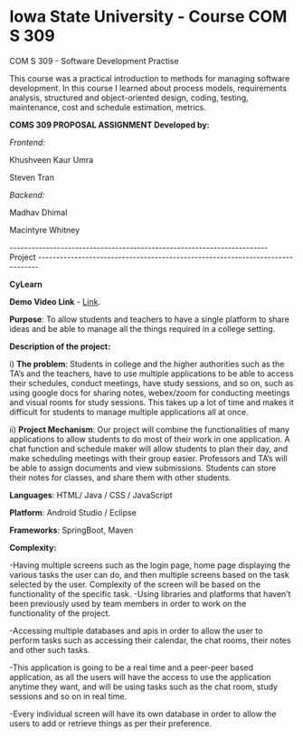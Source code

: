 # Iowa State University - Course COM S 309
COM S 309 - Software Development Practise

This course was a practical introduction to methods for managing software development. In this course I learned about process models, requirements analysis, structured and object-oriented design, coding, testing, maintenance, cost and schedule estimation, metrics.

**COMS 309 PROPOSAL ASSIGNMENT Developed by:**

*Frontend:*

Khushveen Kaur Umra

Steven Tran

*Backend:*

Madhav Dhimal

Macintyre Whitney

----------------------------------------------------------------------- Project ------------------------------------------------------------------------------

**CyLearn** 

**Demo Video Link** - [Link](https://www.youtube.com/watch?v=_w0lhOk39fM).

**Purpose**: To allow students and teachers to have a single platform to share ideas and be able to manage all the things required in a college setting.

**Description of the project:**

i) **The problem**: Students in college and the higher authorities such as the TA’s and the teachers, have to use multiple applications to be able to access their schedules, conduct meetings, have study sessions, and so on, such as using google docs for sharing notes, webex/zoom for conducting meetings and visual rooms for study sessions. This takes up a lot of time and makes it difficult for students to manage multiple applications all at once.

ii) **Project Mechanism**: Our project will combine the functionalities of many applications to allow students to do most of their work in one application. A chat function and schedule maker will allow students to plan their day, and make scheduling meetings with their group easier. Professors and TA’s will be able to assign documents and view submissions. Students can store their notes for classes, and share them with other students.

**Languages**: HTML/ Java / CSS / JavaScript

**Platform**: Android Studio / Eclipse

**Frameworks**: SpringBoot, Maven

**Complexity:**

-Having multiple screens such as the login page, home page displaying the various tasks the user can do, and then multiple screens based on the task selected by the user. Complexity of the screen will be based on the functionality of the specific task. -Using libraries and platforms that haven’t been previously used by team members in order to work on the functionality of the project.

-Accessing multiple databases and apis in order to allow the user to perform tasks such as accessing their calendar, the chat rooms, their notes and other such tasks. 

-This application is going to be a real time and a peer-peer based application, as all the users will have the access to use the application anytime they want, and will be using tasks such as the chat room, study sessions and so on in real time. 

-Every individual screen will have its own database in order to allow the users to add or retrieve things as per their preference.
